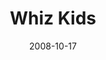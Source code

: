 ---
layout: media
category: media
title: "Whiz Kids"
date: 2008-10-17
description: "Whiz Kids mentoring and tutoring allows adults to connect with and tutor students and change lives."
video: "http://s3.amazonaws.com/crossroads-media/other-media/video/whizkids.mp4"
video-poster: "http://s3.amazonaws.com/crossroads-media/images/whizkids-still.jpg"
---